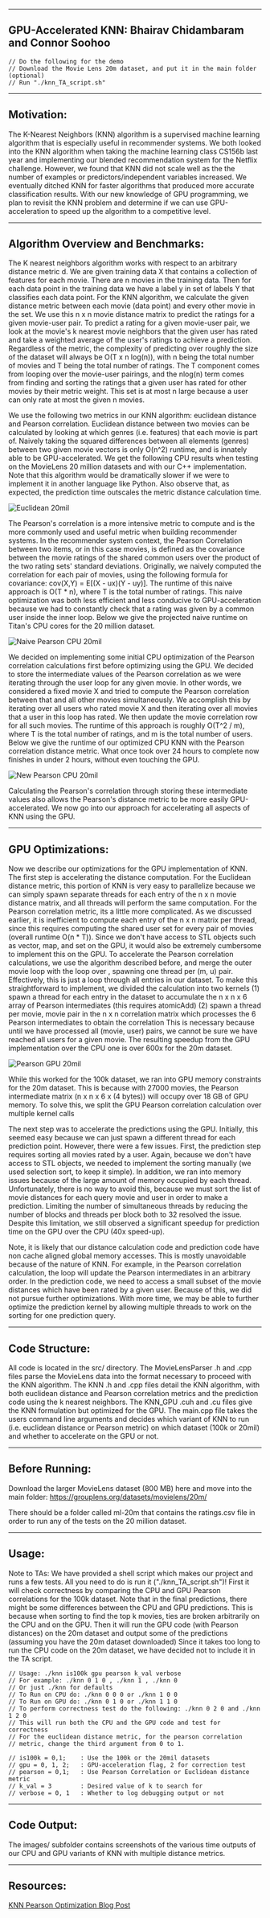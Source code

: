 -------------------------------------------------------------------------
GPU-Accelerated KNN: Bhairav Chidambaram and Connor Soohoo
-------------------------------------------------------------------------

    // Do the following for the demo
    // Download the Movie Lens 20m dataset, and put it in the main folder (optional)
    // Run "./knn_TA_script.sh"

-------------------------------------------------------------------------
Motivation:
-------------------------------------------------------------------------
The K-Nearest Neighbors (KNN) algorithm is a supervised machine learning
algorithm that is especially useful in recommender systems. We both looked into
the KNN algorithm when taking the machine learning class CS156b last year
and implementing our blended recommendation system for the Netflix challenge.
However, we found that KNN did not scale well as the the number of examples
or predictors/independent variables increased. We eventually ditched KNN for
faster algorithms that produced more accurate classification results. With our
new knowledge of GPU programming, we plan to revisit the KNN problem
and determine if we can use GPU-acceleration to speed up the algorithm to a
competitive level.

-------------------------------------------------------------------------
Algorithm Overview and Benchmarks:
-------------------------------------------------------------------------
The K nearest neighbors algorithm works with respect to an arbitrary distance metric d.
We are given training data X that contains a collection of features for each movie. There are n movies in the training data.
Then for each data point in the training data we have a label y in set of labels Y that classifies each data point.
For the KNN algorithm, we calculate the given distance metric between each movie (data point) and every other movie in the set.
We use this n x n movie distance matrix to predict the ratings for a given movie-user pair.
To predict a rating for a given movie-user pair, we look at the movie's k nearest movie neighbors that the given user has rated and take a weighted average of the user's ratings to achieve a prediction.
Regardless of the metric, the complexity of predicting over roughly the size of the dataset will always be O(T x n log(n)), with n being the total number of movies and T being the total number of ratings. The T component comes from looping over the movie-user pairings, and the nlog(n) term comes from finding and sorting the ratings that a given user has rated for other movies by their metric weight. This set is at most n large because a user can only rate at most the given n movies.

We use the following two metrics in our KNN algorithm: euclidean distance and Pearson correlation. Euclidean distance between two movies can be calculated by looking at which genres (i.e. features) that each movie is part of. Naively taking the squared differences between all elements (genres) between two given movie vectors is only O(n^2) runtime, and is innately able to be GPU-accelerated. We get the following CPU results when testing on the MovieLens 20 million datasets and with our C++ implementation.
Note that this algorithm would be dramatically slower if we were to implement it in another language like Python.
Also observe that, as expected, the prediction time outscales the metric distance calculation time.

![Euclidean 20mil](images/knn_euclidean_cpu_gpu_20mil.png)

The Pearson's correlation is a more intensive metric to compute and is the more commonly used and useful metric when building recommender systems.
In the recommender system context, the Pearson Correlation between two items, or in this case movies, is defined as the covariance between the movie ratings of the shared common users over the product of the two rating sets' standard deviations.
Originally, we naively computed the correlation for each pair of movies, using the following formula for covariance: cov(X,Y) = E[(X - ux)(Y - uy)].
The runtime of this naive approach is O(T * n), where T is the total number of ratings.
This naive optimization was both less efficient and less conducive to GPU-acceleration because we had to constantly check that a rating was given by a common user inside the inner loop. Below we give the projected naive runtime on Titan's CPU cores for the 20 million dataset.

![Naive Pearson CPU 20mil](images/knn_old_pearson_cpu_speed_20mil.png)

We decided on implementing some initial CPU optimization of the Pearson correlation calculations first before optimizing using the GPU.
We decided to store the intermediate values of the Pearson correlation as we were iterating through the user loop for any given movie. In other words, we considered a fixed movie X and tried to compute the Pearson correlation between that and all other movies simultaneously.
We accomplish this by iterating over all users who rated movie X and then iterating over all movies that a user in this loop has rated.
We then update the movie correlation row for all such movies.
The runtime of this approach is roughly O(T^2 / m), where T is the total number of ratings, and m is the total number of users.
Below we give the runtime of our optimized CPU KNN with the Pearson correlation distance metric. What once took over 24 hours to complete now finishes in under 2 hours, without even touching the GPU.

![New Pearson CPU 20mil](images/knn_new_pearson_cpu_speed_20mil.png)

Calculating the Pearson's correlation through storing these intermediate values also allows the Pearson's distance metric to be more easily GPU-accelerated. We now go into our approach for accelerating all aspects of KNN using the GPU.

-------------------------------------------------------------------------
GPU Optimizations:
-------------------------------------------------------------------------

Now we describe our optimizations for the GPU implementation of KNN.
The first step is accelerating the distance computation.
For the Euclidean distance metric, this portion of KNN is very easy to parallelize because we can simply spawn separate threads for each entry of the n x n movie distance matrix, and all threads will perform the same computation. 
For the Pearson correlation metric, its a little more complicated.
As we discussed earlier, it is inefficient to compute each entry of the n x n matrix per thread, since this requires computing the shared user set for every pair of movies (overall runtime O(n * T)).
Since we don't have access to STL objects such as vector, map, and set on the GPU, it would also be extremely cumbersome to implement this on the GPU.
To accelerate the Pearson correlation calculations, we use the algorithm described before, and merge the outer movie loop with the loop over , spawning one thread per (m, u) pair.
Effectively, this is just a loop through all entries in our dataset.
To make this straightforward to implement, we divided the calculation into two kernels
    (1) spawn a thread for each entry in the dataset to accumulate the n x n x 6 array of Pearson intermediates (this requires atomicAdd)
    (2) spawn a thread per movie, movie pair in the n x n correlation matrix which processes the 6 Pearson intermediates to obtain the correlation
This is necessary because until we have processed all (movie, user) pairs, we cannot be sure we have reached all users for a given movie.
The resulting speedup from the GPU implementation over the CPU one is over 600x for the 20m dataset.

![Pearson GPU 20mil](images/knn_pearson_gpu_speed_20mil.PNG)

While this worked for the 100k dataset, we ran into GPU memory constraints for the 20m dataset. 
This is because with 27000 movies, the Pearson intermediate matrix (n x n x 6 x (4 bytes)) will occupy over 18 GB of GPU memory.
To solve this, we split the GPU Pearson correlation calculation over multiple kernel calls

The next step was to accelerate the predictions using the GPU.
Initially, this seemed easy because we can just spawn a different thread for each prediction point.
However, there were a few issues.
First, the prediction step requires sorting all movies rated by a user.
Again, because we don't have access to STL objects, we needed to implement the sorting manually (we used selection sort, to keep it simple).
In addition, we ran into memory issues because of the large amount of memory occupied by each thread.
Unfortunately, there is no way to avoid this, because we must sort the list of movie distances for each query movie and user in order to make a prediction.
Limiting the number of simultaneous threads by reducing the number of blocks and threads per block both to 32 resolved the issue.
Despite this limitation, we still observed a significant speedup for prediction time on the GPU over the CPU (40x speed-up).

Note, it is likely that our distance calculation code and prediction code have non cache aligned global memory accesses.
This is mostly unavoidable because of the nature of KNN.
For example, in the Pearson correlation calculation, the loop will update the Pearson intermediates in an arbitrary order.
In the prediction code, we need to access a small subset of the movie distances which have been rated by a given user.
Because of this, we did not pursue further optimizations.
With more time, we may be able to further optimize the prediction kernel by allowing multiple threads to work on the sorting for one prediction query.

-------------------------------------------------------------------------
Code Structure:
-------------------------------------------------------------------------
All code is located in the src/ directory.
The MovieLensParser .h and .cpp files parse the MovieLens data into the format necessary to proceed with the KNN algorithm.
The KNN .h and .cpp files detail the KNN algorithm, with both euclidean distance and Pearson correlation metrics and the prediction code using the k nearest neighbors.
The KNN_GPU .cuh and .cu files give the KNN formulation but optimized for the GPU.
The main.cpp file takes the users command line arguments and decides which variant of KNN to run (i.e. euclidean distance or Pearson metric) on which dataset (100k or 20mil) and whether to accelerate on the GPU or not.

-------------------------------------------------------------------------
Before Running:
-------------------------------------------------------------------------
Download the larger MovieLens dataset (800 MB) here and move into the main folder:
https://grouplens.org/datasets/movielens/20m/

There should be a folder called ml-20m that contains the ratings.csv file in order to run any of the tests on the 20 million dataset.

-------------------------------------------------------------------------
Usage:
-------------------------------------------------------------------------
Note to TAs: We have provided a shell script which makes our project and runs a few tests. 
All you need to do is run it ("./knn_TA_script.sh")!
First it will check correctness by comparing the CPU and GPU Pearson correlations for the 100k dataset.
Note that in the final predictions, there might be some differences between the CPU and GPU predictions.
This is because when sorting to find the top k movies, ties are broken arbitrarily on the CPU and on the GPU.
Then it will run the GPU code (with Pearson distances) on the 20m dataset and output some of the predictions (assuming you have the 20m dataset downloaded)
Since it takes too long to run the CPU code on the 20m dataset, we have decided not to include it in the TA script.

    // Usage: ./knn is100k gpu pearson k_val verbose
    // For example: ./knn 0 1 0 , ./knn 1 , ./knn 0
    // Or just ./knn for defaults
    // To Run on CPU do: ./knn 0 0 0 or ./knn 1 0 0
    // To Run on GPU do: ./knn 0 1 0 or ./knn 1 1 0
    // To perform correctness test do the following: ./knn 0 2 0 and ./knn 1 2 0
    // This will run both the CPU and the GPU code and test for correctness
    // For the euclidean distance metric, for the pearson correlation 
    // metric, change the third argument from 0 to 1. 

    // is100k = 0,1;    : Use the 100k or the 20mil datasets
    // gpu = 0, 1, 2;   : GPU-acceleration flag, 2 for correction test
    // pearson = 0,1;   : Use Pearson Correlation or Euclidean distance metric
    // k_val = 3        : Desired value of k to search for
    // verbose = 0, 1   : Whether to log debugging output or not

-------------------------------------------------------------------------
Code Output:
-------------------------------------------------------------------------
The images/ subfolder contains screenshots of the various time outputs
of our CPU and GPU variants of KNN with multiple distance metrics.

-------------------------------------------------------------------------
Resources:
-------------------------------------------------------------------------
[KNN Pearson Optimization Blog Post](http://dmnewbie.blogspot.com/2009/06/calculating-316-million-movie.html)

